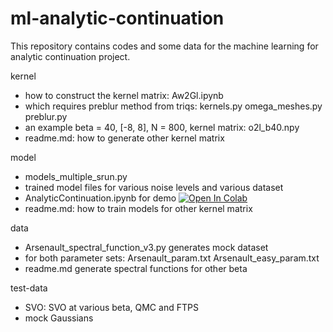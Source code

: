 # ml-analytic-continuation
This repository contains codes and some data for the machine learning for analytic continuation project.

kernel

* how to construct the kernel matrix: Aw2Gl.ipynb
* which requires preblur method from triqs: kernels.py omega_meshes.py preblur.py
* an example beta = 40, [-8, 8], N = 800, kernel matrix: o2l_b40.npy
* readme.md: how to generate other kernel matrix

model

* models_multiple_srun.py
* trained model files for various noise levels and various dataset
* AnalyticContinuation.ipynb for demo [![Open In Colab](https://colab.research.google.com/assets/colab-badge.svg)](https://colab.research.google.com/github/googlecolab/colabtools/blob/master/notebooks/colab-github-demo.ipynb)
* readme.md: how to train models for other kernel matrix

data

* Arsenault_spectral_function_v3.py generates mock dataset
* for both parameter sets: Arsenault_param.txt Arsenault_easy_param.txt
* readme.md generate spectral functions for other beta 

test-data

* SVO: SVO at various beta, QMC and FTPS
* mock Gaussians
